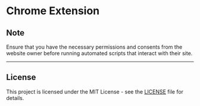 # Chrome Extension

## Note

Ensure that you have the necessary permissions and consents from the website owner before running automated scripts that interact with their site.

---

## License

This project is licensed under the MIT License - see the [LICENSE](LICENSE) file for details.